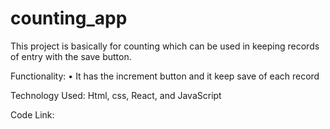 # counting_app
This project is basically for counting which can be used in keeping records of entry with the save button.

Functionality:
• It has the increment button  and it keep save of each record

Technology Used:
Html, css, React, and JavaScript

Code Link:

